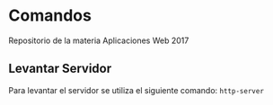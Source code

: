 # Comandos
Repositorio de la materia Aplicaciones Web 2017
## Levantar Servidor
Para levantar el servidor se utiliza el siguiente comando: ```http-server```
